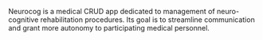 Neurocog is a medical CRUD app dedicated to management of neuro-cognitive rehabilitation procedures. Its goal is to streamline communication and grant more autonomy to participating medical personnel.